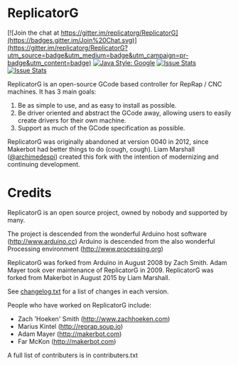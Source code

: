 ReplicatorG
===========

[![Join the chat at https://gitter.im/replicatorg/ReplicatorG](https://badges.gitter.im/Join%20Chat.svg)](https://gitter.im/replicatorg/ReplicatorG?utm_source=badge&utm_medium=badge&utm_campaign=pr-badge&utm_content=badge)
[![Java Style: Google](https://img.shields.io/badge/java%20style-google-3369e8.svg?style=flat-square)](https://google.github.io/styleguide/javaguide.html)
[![Issue Stats](http://issuestats.com/github/replicatorg/ReplicatorG/badge/issue?style=flat-square)](http://issuestats.com/github/replicatorg/ReplicatorG) [![Issue Stats](http://issuestats.com/github/replicatorg/ReplicatorG/badge/pr?style=flat-square)](http://issuestats.com/github/replicatorg/ReplicatorG)

ReplicatorG is an open-source GCode based controller for RepRap / CNC machines.  It has 3 main goals:

1. Be as simple to use, and as easy to install as possible.
2. Be driver oriented and abstract the GCode away, allowing users to easily create drivers for their own machine.
3. Support as much of the GCode specification as possible.

ReplicatorG was originally abandoned at version 0040 in 2012, since Makerbot had better things to do (cough, cough).
Liam Marshall ([@archimedespi](https://github.com/archimedespi)) created this fork with the intention of modernizing and continuing development.


Credits
=======
ReplicatorG is an open source project, owned by nobody and supported by many.

The project is descended from the wonderful Arduino host software (http://www.arduino.cc)
Arduino is descended from the also wonderful Processing environment (http://www.processing.org)

ReplicatorG was forked from Arduino in August 2008 by Zach Smith.
Adam Mayer took over maintenance of ReplicatorG in 2009.
ReplicatorG was forked from Makerbot in August 2015 by Liam Marshall.

See [changelog.txt](https://github.com/replicatorg/ReplicatorG/blob/master/changelog.txt) for a list of changes in each version.

People who have worked on ReplicatorG include:

- Zach 'Hoeken' Smith (http://www.zachhoeken.com)
- Marius Kintel (http://reprap.soup.io)
- Adam Mayer (http://makerbot.com)
- Far McKon (http://makerbot.com)

A full list of contributers is in contributers.txt
